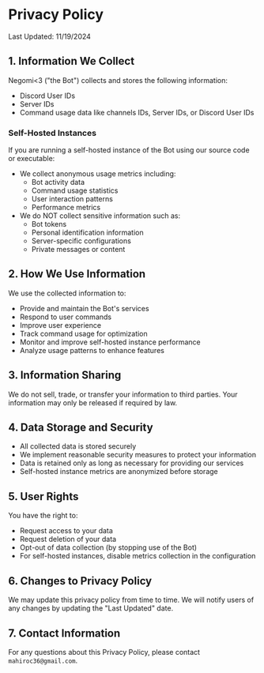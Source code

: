 # Privacy Policy

Last Updated: 11/19/2024

## 1. Information We Collect

Negomi<3 ("the Bot") collects and stores the following information:

* Discord User IDs
* Server IDs
* Command usage data like channels IDs, Server IDs, or Discord User IDs

### Self-Hosted Instances
If you are running a self-hosted instance of the Bot using our source code or executable:
* We collect anonymous usage metrics including:
  * Bot activity data
  * Command usage statistics
  * User interaction patterns
  * Performance metrics
* We do NOT collect sensitive information such as:
  * Bot tokens
  * Personal identification information
  * Server-specific configurations
  * Private messages or content

## 2. How We Use Information

We use the collected information to:

* Provide and maintain the Bot's services
* Respond to user commands
* Improve user experience
* Track command usage for optimization
* Monitor and improve self-hosted instance performance
* Analyze usage patterns to enhance features

## 3. Information Sharing

We do not sell, trade, or transfer your information to third parties. Your information may only be released if required by law.

## 4. Data Storage and Security

* All collected data is stored securely
* We implement reasonable security measures to protect your information
* Data is retained only as long as necessary for providing our services
* Self-hosted instance metrics are anonymized before storage

## 5. User Rights

You have the right to:

* Request access to your data
* Request deletion of your data
* Opt-out of data collection (by stopping use of the Bot)
* For self-hosted instances, disable metrics collection in the configuration

## 6. Changes to Privacy Policy

We may update this privacy policy from time to time. We will notify users of any changes by updating the "Last Updated" date.

## 7. Contact Information

For any questions about this Privacy Policy, please contact `mahiroc36@gmail.com`.